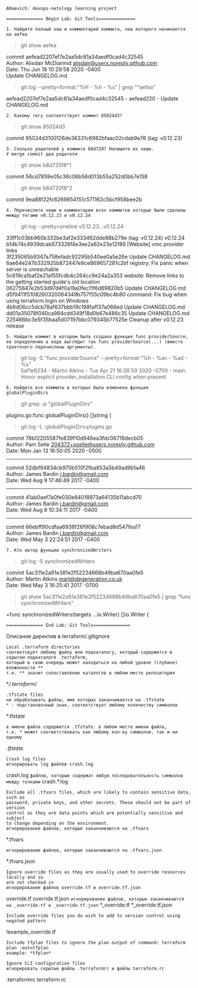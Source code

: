 ```ARaevich: devops-netology learning project```

```============== Begin Lab: Git Tools==============```
```
1. Найдите полный хеш и комментарий коммита, хеш которого начинается на aefea
```
> git show aefea  

commit aefead2207ef7e2aa5dc81a34aedf0cad4c32545    
Author: Alisdair McDiarmid <alisdair@users.noreply.github.com>  
Date:   Thu Jun 18 10:29:58 2020 -0400  
Update CHANGELOG.md

> git log --pretty=format:"%H - %h - %s" | grep "^aefea"  

aefead2207ef7e2aa5dc81a34aedf0cad4c32545 - aefead220 - Update CHANGELOG.md

```
2. Какому тегу соответствует коммит 85024d3?
```
> git show 85024d3  

commit 85024d3100126de36331c6982bfaac02cdab9e76 (tag: v0.12.23)  

```
3. Сколько родителей у коммита b8d720? Напишите их хеши.
У merge commit два родителя
```
> git show b8d720f8^1  

commit 56cd7859e05c36c06b56d013b55a252d0bb7e158  

> git show b8d720f8^2  

commit 9ea88f22fc6269854151c571162c5bcf958bee2b  

```
4. Перечислите хеши и комментарии всех коммитов которые были сделаны между тегами v0.12.23 и v0.12.24
```
> git log --pretty=oneline v0.12.23...v0.12.24  

33ff1c03bb960b332be3af2e333462dde88b279e (tag: v0.12.24) v0.12.24  
b14b74c4939dcab573326f4e3ee2a62e23e12f89 [Website] vmc provider links  
3f235065b9347a758efadc92295b540ee0a5e26e Update CHANGELOG.md  
6ae64e247b332925b872447e9ce869657281c2bf registry: Fix panic when server is unreachable  
5c619ca1baf2e21a155fcdb4c264cc9e24a2a353 website: Remove links to the getting started guide's old location  
06275647e2b53d97d4f0a19a0fec11f6d69820b5 Update CHANGELOG.md  
d5f9411f5108260320064349b757f55c09bc4b80 command: Fix bug when using terraform login on Windows  
4b6d06cc5dcb78af637bbb19c198faff37a066ed Update CHANGELOG.md  
dd01a35078f040ca984cdd349f18d0b67e486c35 Update CHANGELOG.md  
225466bc3e5f35baa5d07197bbc079345b77525e Cleanup after v0.12.23 release  

```
5. Найдите коммит в котором была создана функция func providerSource, ее определение в коде выглядит так func providerSource(...) (вместо троеточего перечислены аргументы).
```
> git log -S "func providerSource" --pretty=format:"%h - %an - %ad - %s"  
5af1e6234 - Martin Atkins - Tue Apr 21 16:28:59 2020 -0700 - main: Honor explicit provider_installation CLI config when present  

```
6. Найдите все коммиты в которых была изменена функция globalPluginDirs
```
> git grep -p "globalPluginDirs"  

plugins.go:func globalPluginDirs() []string {  

> git log -L :globalPluginDirs:plugins.go  

commit 78b12205587fe839f10d946ea3fdc06719decb05  
Author: Pam Selle <204372+pselle@users.noreply.github.com>  
Date:   Mon Jan 13 16:50:05 2020 -0500
***
commit 52dbf94834cb970b510f2fba853a5b49ad9b1a46  
Author: James Bardin <j.bardin@gmail.com>  
Date:   Wed Aug 9 17:46:49 2017 -0400
***
commit 41ab0aef7a0fe030e84018973a64135b11abcd70  
Author: James Bardin <j.bardin@gmail.com>  
Date:   Wed Aug 9 10:34:11 2017 -0400
***
commit 66ebff90cdfaa6938f26f908c7ebad8d547fea17  
Author: James Bardin <j.bardin@gmail.com>  
Date:   Wed May 3 22:24:51 2017 -0400  

```
7. Кто автор функции synchronizedWriters
```
> git log -S synchronizedWriters  

commit 5ac311e2a91e381e2f52234668b49ba670aa0fe5  
Author: Martin Atkins <mart@degeneration.co.uk>  
Date:   Wed May 3 16:25:41 2017 -0700  

> git show 5ac311e2a91e381e2f52234668b49ba670aa0fe5 | grep "func synchronizedWriters"  

+func synchronizedWriters(targets ...io.Writer) []io.Writer {  

```============== End Lab: Git Tools==============```


Описание директив в terraform/.gitignore


```
Local .terraform directories
соответсвует любому файлу или подкаталогу, который содержится в скрытом подкаталоге .terraform,
который в свою очередь может находиться на любой уровне (глубине) вложенности ** 
т.е. ** значит сопоставление каталогов в любом месте репозитория
```
**/.terraform/*

```
.tfstate files
не обрабатывать файлы, имя которых заканчивается на .tfstate
* - подстановочный знак, соответствует любому количеству символов
```
*.tfstate
```
в имени файла содержится .tfstate. в любом месте имени файла,
т.к. * может соответствовать как любому кол-ву символов, так и ни одному
```
*.tfstate.*

```
Crash log files
игнорировать log файлов crash.log
```
crash.log
```файлов, которые содержат любую последовательность символов между точками```
crash.*.log

```
Exclude all .tfvars files, which are likely to contain sensitive data, such as
password, private keys, and other secrets. These should not be part of version 
control as they are data points which are potentially sensitive and subject 
to change depending on the environment.
игнорирование файлов, которые заканчиваются на .tfvars
```
*.tfvars
```
игнорирование файлов, которые заканчиваются на .tfvars.json
```
*.tfvars.json

```
Ignore override files as they are usually used to override resources locally and so
are not checked in
игнорирование файлов override.tf и override.tf.json
```
override.tf
override.tf.json
```игнорирование файлов, которые заканчиваются на _override.tf и _override.tf.json```
*_override.tf
*_override.tf.json

```
Include override files you do wish to add to version control using negated pattern
```
!example_override.tf

```
Include tfplan files to ignore the plan output of command: terraform plan -out=tfplan
example: *tfplan*
```
```
Ignore CLI configuration files
игнорировать скрытые файлы .terraformrc и файлы terraform.rc
```
.terraformrc
terraform.rc


